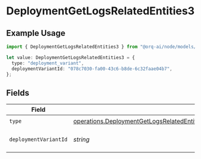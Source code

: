 # DeploymentGetLogsRelatedEntities3

## Example Usage

```typescript
import { DeploymentGetLogsRelatedEntities3 } from "@orq-ai/node/models/operations";

let value: DeploymentGetLogsRelatedEntities3 = {
  type: "deployment_variant",
  deploymentVariantId: "078c7030-fa00-43c6-b8de-6c32faae04b7",
};
```

## Fields

| Field                                                                                                                                                                                        | Type                                                                                                                                                                                         | Required                                                                                                                                                                                     | Description                                                                                                                                                                                  |
| -------------------------------------------------------------------------------------------------------------------------------------------------------------------------------------------- | -------------------------------------------------------------------------------------------------------------------------------------------------------------------------------------------- | -------------------------------------------------------------------------------------------------------------------------------------------------------------------------------------------- | -------------------------------------------------------------------------------------------------------------------------------------------------------------------------------------------- |
| `type`                                                                                                                                                                                       | [operations.DeploymentGetLogsRelatedEntitiesDeploymentsResponse200ApplicationJSONType](../../models/operations/deploymentgetlogsrelatedentitiesdeploymentsresponse200applicationjsontype.md) | :heavy_check_mark:                                                                                                                                                                           | N/A                                                                                                                                                                                          |
| `deploymentVariantId`                                                                                                                                                                        | *string*                                                                                                                                                                                     | :heavy_check_mark:                                                                                                                                                                           | The id of the resource                                                                                                                                                                       |